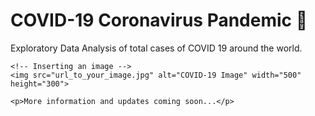 <!DOCTYPE html>
<html>
</head>
<body>
    <h1>COVID-19 Coronavirus Pandemic 🦠</h1>
    <p>Exploratory Data Analysis of total cases of COVID 19 around the world.</p>
    
    <!-- Inserting an image -->
    <img src="url_to_your_image.jpg" alt="COVID-19 Image" width="500" height="300">
    
    <p>More information and updates coming soon...</p>
</body>
</html>



